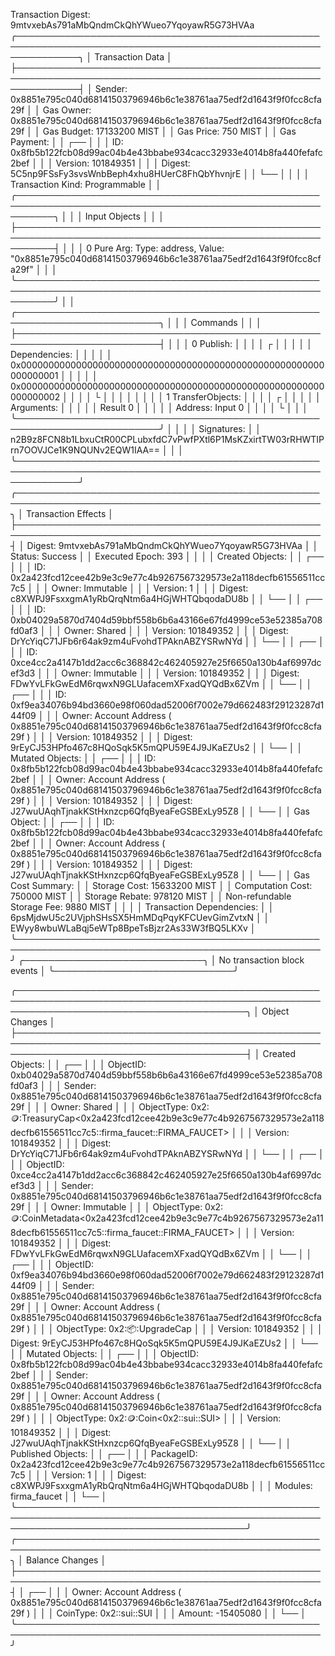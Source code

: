 Transaction Digest: 9mtvxebAs791aMbQndmCkQhYWueo7YqoyawR5G73HVAa
╭──────────────────────────────────────────────────────────────────────────────────────────────────────────────╮
│ Transaction Data                                                                                             │
├──────────────────────────────────────────────────────────────────────────────────────────────────────────────┤
│ Sender: 0x8851e795c040d68141503796946b6c1e38761aa75edf2d1643f9f0fcc8cfa29f                                   │
│ Gas Owner: 0x8851e795c040d68141503796946b6c1e38761aa75edf2d1643f9f0fcc8cfa29f                                │
│ Gas Budget: 17133200 MIST                                                                                    │
│ Gas Price: 750 MIST                                                                                          │
│ Gas Payment:                                                                                                 │
│  ┌──                                                                                                         │
│  │ ID: 0x8fb5b122fcb08d99ac04b4e43bbabe934cacc32933e4014b8fa440fefafc2bef                                    │
│  │ Version: 101849351                                                                                        │
│  │ Digest: 5C5np9FSsFy3svsWnbBeph4xhu8HUerC8FhQbYhvnjrE                                                      │
│  └──                                                                                                         │
│                                                                                                              │
│ Transaction Kind: Programmable                                                                               │
│ ╭──────────────────────────────────────────────────────────────────────────────────────────────────────────╮ │
│ │ Input Objects                                                                                            │ │
│ ├──────────────────────────────────────────────────────────────────────────────────────────────────────────┤ │
│ │ 0   Pure Arg: Type: address, Value: "0x8851e795c040d68141503796946b6c1e38761aa75edf2d1643f9f0fcc8cfa29f" │ │
│ ╰──────────────────────────────────────────────────────────────────────────────────────────────────────────╯ │
│ ╭─────────────────────────────────────────────────────────────────────────╮                                  │
│ │ Commands                                                                │                                  │
│ ├─────────────────────────────────────────────────────────────────────────┤                                  │
│ │ 0  Publish:                                                             │                                  │
│ │  ┌                                                                      │                                  │
│ │  │ Dependencies:                                                        │                                  │
│ │  │   0x0000000000000000000000000000000000000000000000000000000000000001 │                                  │
│ │  │   0x0000000000000000000000000000000000000000000000000000000000000002 │                                  │
│ │  └                                                                      │                                  │
│ │                                                                         │                                  │
│ │ 1  TransferObjects:                                                     │                                  │
│ │  ┌                                                                      │                                  │
│ │  │ Arguments:                                                           │                                  │
│ │  │   Result 0                                                           │                                  │
│ │  │ Address: Input  0                                                    │                                  │
│ │  └                                                                      │                                  │
│ ╰─────────────────────────────────────────────────────────────────────────╯                                  │
│                                                                                                              │
│ Signatures:                                                                                                  │
│    n2B9z8FCN8b1LbxuCtR00CPLubxfdC7vPwfPXtl6P1MsKZxirtTW03rRHWTIPrn7OOVJCe1K9NQUNv2EQW1IAA==                  │
│                                                                                                              │
╰──────────────────────────────────────────────────────────────────────────────────────────────────────────────╯
╭───────────────────────────────────────────────────────────────────────────────────────────────────╮
│ Transaction Effects                                                                               │
├───────────────────────────────────────────────────────────────────────────────────────────────────┤
│ Digest: 9mtvxebAs791aMbQndmCkQhYWueo7YqoyawR5G73HVAa                                              │
│ Status: Success                                                                                   │
│ Executed Epoch: 393                                                                               │
│                                                                                                   │
│ Created Objects:                                                                                  │
│  ┌──                                                                                              │
│  │ ID: 0x2a423fcd12cee42b9e3c9e77c4b9267567329573e2a118decfb61556511cc7c5                         │
│  │ Owner: Immutable                                                                               │
│  │ Version: 1                                                                                     │
│  │ Digest: c8XWPJ9FsxxgmA1yRbQrqNtm6a4HGjWHTQbqodaDU8b                                            │
│  └──                                                                                              │
│  ┌──                                                                                              │
│  │ ID: 0xb04029a5870d7404d59bbf558b6b6a43166e67fd4999ce53e52385a708fd0af3                         │
│  │ Owner: Shared                                                                                  │
│  │ Version: 101849352                                                                             │
│  │ Digest: DrYcYiqC71JFb6r64ak9zm4uFvohdTPAknABZYSRwNYd                                           │
│  └──                                                                                              │
│  ┌──                                                                                              │
│  │ ID: 0xce4cc2a4147b1dd2acc6c368842c462405927e25f6650a130b4af6997dcef3d3                         │
│  │ Owner: Immutable                                                                               │
│  │ Version: 101849352                                                                             │
│  │ Digest: FDwYvLFkGwEdM6rqwxN9GLUafacemXFxadQYQdBx6ZVm                                           │
│  └──                                                                                              │
│  ┌──                                                                                              │
│  │ ID: 0xf9ea34076b94bd3660e98f060dad52006f7002e79d662483f29123287d144f09                         │
│  │ Owner: Account Address ( 0x8851e795c040d68141503796946b6c1e38761aa75edf2d1643f9f0fcc8cfa29f )  │
│  │ Version: 101849352                                                                             │
│  │ Digest: 9rEyCJ53HPfo467c8HQoSqk5K5mQPU59E4J9JKaEZUs2                                           │
│  └──                                                                                              │
│ Mutated Objects:                                                                                  │
│  ┌──                                                                                              │
│  │ ID: 0x8fb5b122fcb08d99ac04b4e43bbabe934cacc32933e4014b8fa440fefafc2bef                         │
│  │ Owner: Account Address ( 0x8851e795c040d68141503796946b6c1e38761aa75edf2d1643f9f0fcc8cfa29f )  │
│  │ Version: 101849352                                                                             │
│  │ Digest: J27wuUAqhTjnakKStHxnzcp6QfqByeaFeGSBExLy95Z8                                           │
│  └──                                                                                              │
│ Gas Object:                                                                                       │
│  ┌──                                                                                              │
│  │ ID: 0x8fb5b122fcb08d99ac04b4e43bbabe934cacc32933e4014b8fa440fefafc2bef                         │
│  │ Owner: Account Address ( 0x8851e795c040d68141503796946b6c1e38761aa75edf2d1643f9f0fcc8cfa29f )  │
│  │ Version: 101849352                                                                             │
│  │ Digest: J27wuUAqhTjnakKStHxnzcp6QfqByeaFeGSBExLy95Z8                                           │
│  └──                                                                                              │
│ Gas Cost Summary:                                                                                 │
│    Storage Cost: 15633200 MIST                                                                    │
│    Computation Cost: 750000 MIST                                                                  │
│    Storage Rebate: 978120 MIST                                                                    │
│    Non-refundable Storage Fee: 9880 MIST                                                          │
│                                                                                                   │
│ Transaction Dependencies:                                                                         │
│    6psMjdwU5c2UVjphSHsSX5HmMDqPqyKFCUevGimZvtxN                                                   │
│    EWyy8wbuWLaBqj5eWTp8BpeTsBjzr2As33W3fBQ5LKXv                                                   │
╰───────────────────────────────────────────────────────────────────────────────────────────────────╯
╭─────────────────────────────╮
│ No transaction block events │
╰─────────────────────────────╯

╭─────────────────────────────────────────────────────────────────────────────────────────────────────────────────────────────────────────╮
│ Object Changes                                                                                                                          │
├─────────────────────────────────────────────────────────────────────────────────────────────────────────────────────────────────────────┤
│ Created Objects:                                                                                                                        │
│  ┌──                                                                                                                                    │
│  │ ObjectID: 0xb04029a5870d7404d59bbf558b6b6a43166e67fd4999ce53e52385a708fd0af3                                                         │
│  │ Sender: 0x8851e795c040d68141503796946b6c1e38761aa75edf2d1643f9f0fcc8cfa29f                                                           │
│  │ Owner: Shared                                                                                                                        │
│  │ ObjectType: 0x2::coin::TreasuryCap<0x2a423fcd12cee42b9e3c9e77c4b9267567329573e2a118decfb61556511cc7c5::firma_faucet::FIRMA_FAUCET>   │
│  │ Version: 101849352                                                                                                                   │
│  │ Digest: DrYcYiqC71JFb6r64ak9zm4uFvohdTPAknABZYSRwNYd                                                                                 │
│  └──                                                                                                                                    │
│  ┌──                                                                                                                                    │
│  │ ObjectID: 0xce4cc2a4147b1dd2acc6c368842c462405927e25f6650a130b4af6997dcef3d3                                                         │
│  │ Sender: 0x8851e795c040d68141503796946b6c1e38761aa75edf2d1643f9f0fcc8cfa29f                                                           │
│  │ Owner: Immutable                                                                                                                     │
│  │ ObjectType: 0x2::coin::CoinMetadata<0x2a423fcd12cee42b9e3c9e77c4b9267567329573e2a118decfb61556511cc7c5::firma_faucet::FIRMA_FAUCET>  │
│  │ Version: 101849352                                                                                                                   │
│  │ Digest: FDwYvLFkGwEdM6rqwxN9GLUafacemXFxadQYQdBx6ZVm                                                                                 │
│  └──                                                                                                                                    │
│  ┌──                                                                                                                                    │
│  │ ObjectID: 0xf9ea34076b94bd3660e98f060dad52006f7002e79d662483f29123287d144f09                                                         │
│  │ Sender: 0x8851e795c040d68141503796946b6c1e38761aa75edf2d1643f9f0fcc8cfa29f                                                           │
│  │ Owner: Account Address ( 0x8851e795c040d68141503796946b6c1e38761aa75edf2d1643f9f0fcc8cfa29f )                                        │
│  │ ObjectType: 0x2::package::UpgradeCap                                                                                                 │
│  │ Version: 101849352                                                                                                                   │
│  │ Digest: 9rEyCJ53HPfo467c8HQoSqk5K5mQPU59E4J9JKaEZUs2                                                                                 │
│  └──                                                                                                                                    │
│ Mutated Objects:                                                                                                                        │
│  ┌──                                                                                                                                    │
│  │ ObjectID: 0x8fb5b122fcb08d99ac04b4e43bbabe934cacc32933e4014b8fa440fefafc2bef                                                         │
│  │ Sender: 0x8851e795c040d68141503796946b6c1e38761aa75edf2d1643f9f0fcc8cfa29f                                                           │
│  │ Owner: Account Address ( 0x8851e795c040d68141503796946b6c1e38761aa75edf2d1643f9f0fcc8cfa29f )                                        │
│  │ ObjectType: 0x2::coin::Coin<0x2::sui::SUI>                                                                                           │
│  │ Version: 101849352                                                                                                                   │
│  │ Digest: J27wuUAqhTjnakKStHxnzcp6QfqByeaFeGSBExLy95Z8                                                                                 │
│  └──                                                                                                                                    │
│ Published Objects:                                                                                                                      │
│  ┌──                                                                                                                                    │
│  │ PackageID: 0x2a423fcd12cee42b9e3c9e77c4b9267567329573e2a118decfb61556511cc7c5                                                        │
│  │ Version: 1                                                                                                                           │
│  │ Digest: c8XWPJ9FsxxgmA1yRbQrqNtm6a4HGjWHTQbqodaDU8b                                                                                  │
│  │ Modules: firma_faucet                                                                                                                │
│  └──                                                                                                                                    │
╰─────────────────────────────────────────────────────────────────────────────────────────────────────────────────────────────────────────╯
╭───────────────────────────────────────────────────────────────────────────────────────────────────╮
│ Balance Changes                                                                                   │
├───────────────────────────────────────────────────────────────────────────────────────────────────┤
│  ┌──                                                                                              │
│  │ Owner: Account Address ( 0x8851e795c040d68141503796946b6c1e38761aa75edf2d1643f9f0fcc8cfa29f )  │
│  │ CoinType: 0x2::sui::SUI                                                                        │
│  │ Amount: -15405080                                                                              │
│  └──                                                                                              │
╰───────────────────────────────────────────────────────────────────────────────────────────────────╯
